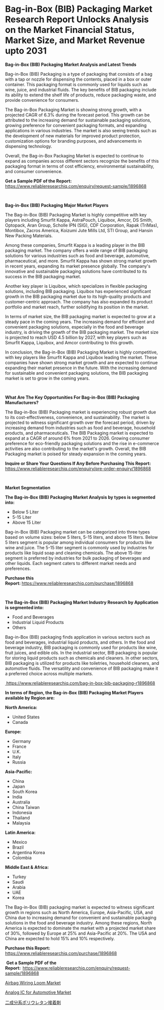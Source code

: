 <p><h1>Bag-in-Box (BIB) Packaging Market Research Report Unlocks Analysis on the Market Financial Status, Market Size, and Market Revenue upto 2031</h1></p><p><strong>Bag-in-Box (BIB) Packaging Market Analysis and Latest Trends</strong></p>
<p><p>Bag-in-Box (BIB) Packaging is a type of packaging that consists of a bag with a tap or nozzle for dispensing the contents, placed in a box or outer container. This packaging format is commonly used for liquids such as wine, juice, and industrial fluids. The key benefits of BIB packaging include its ability to extend the shelf life of products, reduce packaging waste, and provide convenience for consumers.</p><p>The Bag-in-Box Packaging Market is showing strong growth, with a projected CAGR of 6.3% during the forecast period. This growth can be attributed to the increasing demand for sustainable packaging solutions, growing preference for convenient packaging formats, and expanding applications in various industries. The market is also seeing trends such as the development of new materials for improved product protection, customization options for branding purposes, and advancements in dispensing technology.</p><p>Overall, the Bag-in-Box Packaging Market is expected to continue to expand as companies across different sectors recognize the benefits of this packaging format in terms of cost efficiency, environmental sustainability, and consumer convenience.</p></p>
<p><strong>Get a Sample PDF of the Report:&nbsp;</strong> <a href="https://www.reliableresearchiq.com/enquiry/request-sample/1896868">https://www.reliableresearchiq.com/enquiry/request-sample/1896868</a></p>
<p>&nbsp;</p>
<p><strong>Bag-in-Box (BIB) Packaging Major Market Players</strong></p>
<p><p>The Bag-in-Box (BIB) Packaging Market is highly competitive with key players including Smurfit Kappa, AstraPouch, Liquibox, Amcor, DS Smith, Optopack, Aran Group, Scholle IPN (SIG), CDF Corporation, Rapak (TriMas), Montibox, Zacros America, Koizumi Jute Mills Ltd, STI Group, and Hansin New Packing Materials.</p><p>Among these companies, Smurfit Kappa is a leading player in the BIB packaging market. The company offers a wide range of BIB packaging solutions for various industries such as food and beverage, automotive, pharmaceutical, and more. Smurfit Kappa has shown strong market growth in recent years, expanding its market presence globally. The company's innovative and sustainable packaging solutions have contributed to its success in the BIB packaging market.</p><p>Another key player is Liquibox, which specializes in flexible packaging solutions, including BIB packaging. Liquibox has experienced significant growth in the BIB packaging market due to its high-quality products and customer-centric approach. The company has also expanded its product portfolio and market reach, further solidifying its position in the market.</p><p>In terms of market size, the BIB packaging market is expected to grow at a steady pace in the coming years. The increasing demand for efficient and convenient packaging solutions, especially in the food and beverage industry, is driving the growth of the BIB packaging market. The market size is projected to reach USD 4.5 billion by 2027, with key players such as Smurfit Kappa, Liquibox, and Amcor contributing to this growth.</p><p>In conclusion, the Bag-in-Box (BIB) Packaging Market is highly competitive, with key players like Smurfit Kappa and Liquibox leading the market. These companies have shown strong market growth and are expected to continue expanding their market presence in the future. With the increasing demand for sustainable and convenient packaging solutions, the BIB packaging market is set to grow in the coming years.</p></p>
<p>&nbsp;</p>
<p><strong>What Are The Key Opportunities For Bag-in-Box (BIB) Packaging Manufacturers?</strong></p>
<p><p>The Bag-in-Box (BIB) Packaging market is experiencing robust growth due to its cost-effectiveness, convenience, and sustainability. The market is projected to witness significant growth over the forecast period, driven by increasing demand from industries such as food and beverage, household products, and pharmaceuticals. The BIB Packaging market is expected to expand at a CAGR of around 6% from 2021 to 2026. Growing consumer preference for eco-friendly packaging solutions and the rise in e-commerce activities are also contributing to the market's growth. Overall, the BIB Packaging market is poised for steady expansion in the coming years.</p></p>
<p><strong>Inquire or Share Your Questions If Any Before Purchasing This Report:</strong> <a href="https://www.reliableresearchiq.com/enquiry/pre-order-enquiry/1896868">https://www.reliableresearchiq.com/enquiry/pre-order-enquiry/1896868</a></p>
<p>&nbsp;</p>
<p><strong>Market Segmentation</strong></p>
<p><strong>The Bag-in-Box (BIB) Packaging Market Analysis by types is segmented into:</strong></p>
<p><ul><li>Below 5 Liter</li><li>5-15 Liter</li><li>Above 15 Liter</li></ul></p>
<p><p>Bag-in-Box (BIB) Packaging market can be categorized into three types based on volume sizes: below 5 liters, 5-15 liters, and above 15 liters. Below 5 liters segment is popular among individual consumers for products like wine and juice. The 5-15 liter segment is commonly used by industries for products like liquid soap and cleaning chemicals. The above 15-liter segment is preferred by industries for bulk packaging of beverages and other liquids. Each segment caters to different market needs and preferences.</p></p>
<p><strong>Purchase this Report:&nbsp;</strong><a href="https://www.reliableresearchiq.com/purchase/1896868">https://www.reliableresearchiq.com/purchase/1896868</a></p>
<p>&nbsp;</p>
<p><strong>The Bag-in-Box (BIB) Packaging Market Industry Research by Application is segmented into:</strong></p>
<p><ul><li>Food and Beverages</li><li>Industrial Liquid Products</li><li>Others</li></ul></p>
<p><p>Bag-in-Box (BIB) packaging finds application in various sectors such as food and beverages, industrial liquid products, and others. In the food and beverage industry, BIB packaging is commonly used for products like wine, fruit juices, and edible oils. In the industrial sector, BIB packaging is popular for storing liquid products such as chemicals and cleaners. In other sectors, BIB packaging is utilized for products like toiletries, household cleaners, and automotive fluids. The versatility and convenience of BIB packaging make it a preferred choice across multiple markets.</p></p>
<p><a href="https://www.reliableresearchiq.com/bag-in-box-bib-packaging-r1896868">&nbsp;https://www.reliableresearchiq.com/bag-in-box-bib-packaging-r1896868</a></p>
<p><strong>In terms of Region, the Bag-in-Box (BIB) Packaging Market Players available by Region are:</strong></p>
<p>
    <p> <strong> North America: </strong>
        <ul>
            <li>United States</li>
            <li>Canada</li>
        </ul>
        </p> 
    <p> <strong> Europe: </strong>
        <ul>
            <li>Germany</li>
            <li>France</li>
            <li>U.K.</li>
            <li>Italy</li>
            <li>Russia</li>
        </ul>
        </p> 
    <p> <strong> Asia-Pacific: </strong>
        <ul>
            <li>China</li>
            <li>Japan</li>
            <li>South Korea</li>
            <li>India</li>
            <li>Australia</li>
            <li>China Taiwan</li>
            <li>Indonesia</li>
            <li>Thailand</li>
            <li>Malaysia</li>
        </ul>
        </p> 
    <p> <strong> Latin America: </strong>
        <ul>
            <li>Mexico</li>
            <li>Brazil</li>
            <li>Argentina Korea</li>
            <li>Colombia</li>
        </ul>
        </p> 
    <p> <strong> Middle East & Africa: </strong>
        <ul>
            <li>Turkey</li>
            <li>Saudi</li>
            <li>Arabia</li>
            <li>UAE</li>
            <li>Korea</li>
        </ul>
    </p>
    </p>
<p><p>The Bag-in-Box (BIB) packaging market is expected to witness significant growth in regions such as North America, Europe, Asia-Pacific, USA, and China due to increasing demand for convenient and sustainable packaging solutions in the food and beverage industry. Among these regions, North America is expected to dominate the market with a projected market share of 30%, followed by Europe at 25% and Asia-Pacific at 20%. The USA and China are expected to hold 15% and 10% respectively.</p></p>
<p><strong>Purchase this Report: </strong><a href="https://www.reliableresearchiq.com/purchase/1896868">https://www.reliableresearchiq.com/purchase/1896868</a></p>
<p>&nbsp;<strong>Get a Sample PDF of the Report:&nbsp;&nbsp;</strong><a href="https://www.reliableresearchiq.com/enquiry/request-sample/1896868">https://www.reliableresearchiq.com/enquiry/request-sample/1896868</a></p>
<p><strong></strong></p>
<p><p><a href="https://medium.com/@bryaneal908/airbag-wiring-loom-market-market-segmentation-geographical-regions-and-market-forcast-till-2031-f86eebb1cdf4">Airbag Wiring Loom Market</a></p><p><a href="https://medium.com/@raleciabridges8/analog-ic-for-automotive-market-research-report-market-forecast-and-growth-prospects-with-a-steady-34772c460cf5">Analog IC for Automotive Market</a></p><p><a href="https://github.com/ihabdkwlxs948/Market-Research-Report-List-3/blob/main/151137431217.md">二成分系ポリウレタン接着剤</a></p></p>